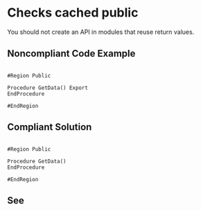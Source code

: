 # Checks cached public

You should not create an API in modules that reuse return values.

## Noncompliant Code Example

```bsl

#Region Public

Procedure GetData() Export
EndProcedure

#EndRegion

```

## Compliant Solution

```bsl

#Region Public

Procedure GetData()
EndProcedure

#EndRegion

```

## See
